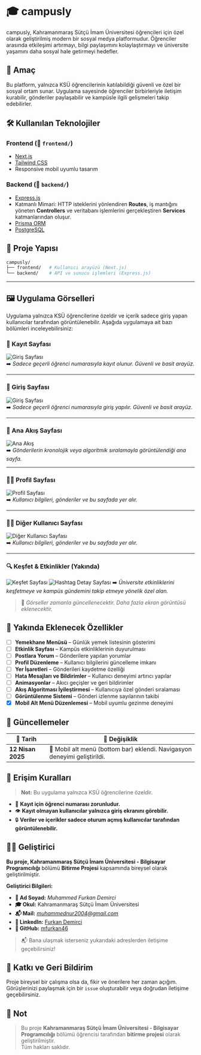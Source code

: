 

# 🎓 campusly

campusly, Kahramanmaraş Sütçü İmam Üniversitesi öğrencileri için özel olarak geliştirilmiş modern bir sosyal medya platformudur. Öğrenciler arasında etkileşimi artırmayı, bilgi paylaşımını kolaylaştırmayı ve üniversite yaşamını daha sosyal hale getirmeyi hedefler.



## 🧠 Amaç

Bu platform, yalnızca KSÜ öğrencilerinin katılabildiği güvenli ve özel bir sosyal ortam sunar. Uygulama sayesinde öğrenciler birbirleriyle iletişim kurabilir, gönderiler paylaşabilir ve kampüsle ilgili gelişmeleri takip edebilirler.



## 🛠️ Kullanılan Teknolojiler

### Frontend (📁 `frontend/`)
- [Next.js](https://nextjs.org/)
- [Tailwind CSS](https://tailwindcss.com/)
- Responsive mobil uyumlu tasarım

### Backend (📁 `backend/`)
- [Express.js](https://expressjs.com/)
- Katmanlı Mimari: HTTP isteklerini yönlendiren **Routes**, iş mantığını yöneten **Controllers** ve veritabanı işlemlerini gerçekleştiren **Services** katmanlarından oluşur.   
- [Prisma ORM](https://www.prisma.io/)
- [PostgreSQL](https://www.postgresql.org/)



## 📁 Proje Yapısı

```bash
campusly/
├── frontend/   # Kullanıcı arayüzü (Next.js)
└── backend/    # API ve sunucu işlemleri (Express.js)
```

---

## 🖼️ Uygulama Görselleri

Uygulama yalnızca KSÜ öğrencilerine özeldir ve içerik sadece giriş yapan kullanıcılar tarafından görüntülenebilir. Aşağıda uygulamaya ait bazı bölümleri inceleyebilirsiniz:

### 🔐 Kayıt Sayfası

![Giriş Sayfası](images/register.png)  
➡️ *Sadece geçerli öğrenci numarasıyla kayıt olunur. Güvenli ve basit arayüz.*

---
### 🔐 Giriş Sayfası

![Giriş Sayfası](images/login.png)  
➡️ *Sadece geçerli öğrenci numarasıyla giriş yapılır. Güvenli ve basit arayüz.*

---

### 📰 Ana Akış Sayfası

![Ana Akış](images/feed.png)  
➡️ *Gönderilerin kronolojik veya algoritmik sıralamayla görüntülendiği ana sayfa.*

---

### 🙍‍♂️ Profil Sayfası

![Profil Sayfası](images/profile.png)  
➡️ *Kullanıcı bilgileri, gönderiler ve bu sayfada yer alır.*

---
### 🙍‍♂️ Diğer Kullanıcı Sayfası

![Diğer Kullanıcı Sayfası](images/another_user.png)  
➡️ *Kullanıcı bilgileri, gönderiler ve bu sayfada yer alır.*

---

### 🔍 Keşfet & Etkinlikler (Yakında)

![Keşfet Sayfası](images/explore.png) 
![Hashtag Detay Sayfası](images/explore2.png) 
➡️ *Üniversite etkinliklerini keşfetmeye ve kampüs gündemini takip etmeye yönelik özel alan.*

> 📌 *Görseller zamanla güncellenecektir. Daha fazla ekran görüntüsü eklenecektir.*



## 🚧 Yakında Eklenecek Özellikler

- [ ] **Yemekhane Menüsü** – Günlük yemek listesinin gösterimi
- [ ] **Etkinlik Sayfası** – Kampüs etkinliklerinin duyurulması
- [ ] **Postlara Yorum** – Gönderilere yapılan yorumlar
- [ ] **Profil Düzenleme** – Kullanıcı bilgilerini güncelleme imkanı
- [ ] **Yer İşaretleri** – Gönderileri kaydetme özelliği
- [ ] **Hata Mesajları ve Bildirimler** – Kullanıcı deneyimi artırıcı yapılar
- [ ] **Animasyonlar** – Akıcı geçişler ve geri bildirimler
- [ ] **Akış Algoritması İyileştirmesi** – Kullanıcıya özel gönderi sıralaması
- [ ] **Görüntülenme Sistemi** – Gönderi izlenme sayılarının takibi
- [x] **Mobil Alt Menü Düzenlemesi** – Mobil uyumlu gezinme deneyimi

## 🔄 Güncellemeler

| 📅 Tarih         | 📝 Değişiklik |
|------------------|--------------|
| **12 Nisan 2025** | 📱 Mobil alt menü (bottom bar) eklendi. Navigasyon deneyimi geliştirildi. |


## 🔐 Erişim Kuralları

> **Not:** Bu uygulama yalnızca KSÜ öğrencilerine özeldir.

- 📌 **Kayıt için öğrenci numarası zorunludur.**
- 👁️ **Kayıt olmayan kullanıcılar yalnızca giriş ekranını görebilir.**
- 🔒 **Veriler ve içerikler sadece oturum açmış kullanıcılar tarafından görüntülenebilir.**



## 👨‍💻 Geliştirici

**Bu proje, Kahramanmaraş Sütçü İmam Üniversitesi - Bilgisayar Programcılığı** bölümü **Bitirme Projesi** kapsamında bireysel olarak geliştirilmiştir.

**Geliştirici Bilgileri:**

- **👤 Ad Soyad:** *Muhammed Furkan Demirci*
- **🎓 Okul:** Kahramanmaraş Sütçü İmam Üniversitesi
- **📬 Mail:** *muhammednur2004@gmail.com*
- **💼 LinkedIn:** [Furkan Demirci](www.linkedin.com/in/furkan-demirci46)
- **🐙 GitHub:** [mfurkan46](https://github.com/mfurkan46)

> 📬 Bana ulaşmak isterseniz yukarıdaki adreslerden iletişime geçebilirsiniz!



## 💬 Katkı ve Geri Bildirim

Proje bireysel bir çalışma olsa da, fikir ve önerilere her zaman açığım.  
Görüşlerinizi paylaşmak için bir `issue` oluşturabilir veya doğrudan iletişime geçebilirsiniz.



## 📝 Not

> Bu proje **Kahramanmaraş Sütçü İmam Üniversitesi - Bilgisayar Programcılığı** bölümü öğrencisi tarafından **bitirme projesi** olarak geliştirilmiştir.  
> Tüm hakları saklıdır.
